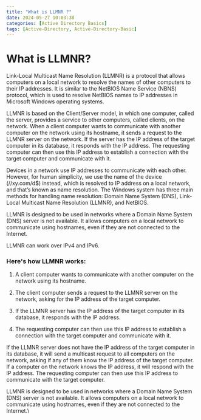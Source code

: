 ```yaml
---
title: "What is LLMNR ?"
date: 2024-05-27 10:03:38
categories: [Active Directory Basics]
tags: [Active-Directory, Active-Directory-Basic]
---
```


# What is LLMNR?

Link-Local Multicast Name Resolution (LLMNR) is a protocol that allows computers on a local network to resolve the names of other computers to their IP addresses. It is similar to the NetBIOS Name Service (NBNS) protocol, which is used to resolve NetBIOS names to IP addresses in Microsoft Windows operating systems.

LLMNR is based on the Client/Server model, in which one computer, called the server, provides a service to other computers, called clients, on the network. When a client computer wants to communicate with another computer on the network using its hostname, it sends a request to the LLMNR server on the network. If the server has the IP address of the target computer in its database, it responds with the IP address. The requesting computer can then use this IP address to establish a connection with the target computer and communicate with it.

Devices in a network use IP addresses to communicate with each other. However, for human simplicity, we use the name of the device (//xy.com/d$) instead, which is resolved to IP address on a local network, and that’s known as name resolution. The Windows system has three main methods for handling name resolution: Domain Name System (DNS), Link-Local Multicast Name Resolution (LLMNR), and NetBIOS.

LLMNR is designed to be used in networks where a Domain Name System (DNS) server is not available. It allows computers on a local network to communicate using hostnames, even if they are not connected to the Internet.

LLMNR can work over IPv4 and IPv6.


### Here's how LLMNR works:

1.  A client computer wants to communicate with another computer on the network using its hostname.
    
2.  The client computer sends a request to the LLMNR server on the network, asking for the IP address of the target computer.
    
3.  If the LLMNR server has the IP address of the target computer in its database, it responds with the IP address.
    
4.  The requesting computer can then use this IP address to establish a connection with the target computer and communicate with it.
    

If the LLMNR server does not have the IP address of the target computer in its database, it will send a multicast request to all computers on the network, asking if any of them know the IP address of the target computer. If a computer on the network knows the IP address, it will respond with the IP address. The requesting computer can then use this IP address to communicate with the target computer.

LLMNR is designed to be used in networks where a Domain Name System (DNS) server is not available. It allows computers on a local network to communicate using hostnames, even if they are not connected to the Internet.\
